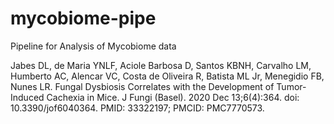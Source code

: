 # mycobiome-pipe
Pipeline for Analysis of Mycobiome data

Jabes DL, de Maria YNLF, Aciole Barbosa D, Santos KBNH, Carvalho LM, Humberto AC, Alencar VC, Costa de Oliveira R, Batista ML Jr, Menegidio FB, Nunes LR. Fungal Dysbiosis Correlates with the Development of Tumor-Induced Cachexia in Mice. J Fungi (Basel). 2020 Dec 13;6(4):364. doi: 10.3390/jof6040364. PMID: 33322197; PMCID: PMC7770573.
